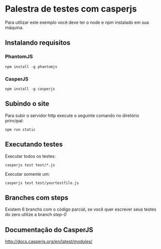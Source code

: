# Palestra de testes com casperjs

Para utilizar este exemplo você deve ter o node e npm instalado em sua máquina.

## Instalando requisitos

### PhantomJS

```
npm install -g phantomjs
```

### CasperJS

```
npm install -g casperjs
```

## Subindo o site

Para subir o servidor http execute o seguinte comando no diretório principal:

```
npm run static
```

## Executando testes

Executar todos os testes:

```
casperjs test test/*.js
```

Executar somente um:

```
casperjs test test/yourtestfile.js
```

## Branches com steps

Existem 6 branchs com o código parcial, se você quer escrever seus testes do zero utilize a branch *step-0*


## Documentação do CasperJS

http://docs.casperjs.org/en/latest/modules/